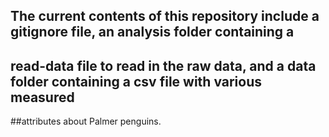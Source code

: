 ## The current contents of this repository include a gitignore file, an analysis folder containing a
## read-data file to read in the raw data, and a data folder containing a csv file with various measured 
##attributes about Palmer penguins. 
